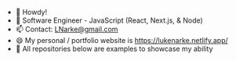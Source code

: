 - 👋 Howdy!
- 👀 Software Engineer - JavaScript (React, Next.js, & Node)
- 📫 Contact: LNarke@gmail.com  
- 😄 My personal / portfolio website is https://lukenarke.netlify.app/ 
- 🔻 All repositories below are examples to showcase my ability


<!---
LukeNarke/LukeNarke is a ✨ special ✨ repository because its `README.md` (this file) appears on your GitHub profile.
You can click the Preview link to take a look at your changes.

- ✅ To see one of my company's website I've built completely by myself visit: https://kobrastancepublishing.com/
- 🔼 Was made with Javascript, NextJS, MongoDB, Express, React, Node, and more
--->
